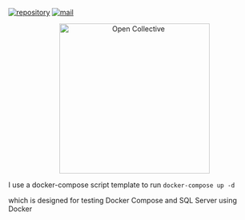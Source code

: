 [![repository](https://img.shields.io/badge/repository-gray)](https://github.com/DesktopPrivate/jetsadawijit-docker-mysql-phpmyadmin-test) [![mail](https://img.shields.io/badge/mail-blue)](mailto:desktopprivate@groups.outlook.com)
<div align="center">
  <a href="https://opencollective.com/desktopprivate" target="_blank" rel="noopener noreferrer">
    <img width="300" src="https://opencollective.com/public/images/opencollectivelogo.svg" alt="Open Collective">
  </a>
</div>

I use a docker-compose script template to run `docker-compose up -d`

which is designed for testing Docker Compose and SQL Server using Docker
